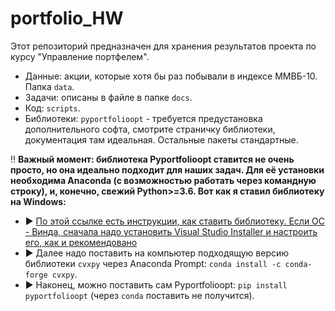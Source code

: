 # portfolio_HW
Этот репозиторий предназначен для хранения результатов проекта по курсу "Управление портфелем".
 * Данные: акции, которые хотя бы раз побывали в индексе ММВБ-10. Папка `data`.
 * Задачи: описаны в файле в папке `docs`.
 * Код: `scripts`.
 * Библиотеки: `pyportfolioopt` - требуется предустановка дополнительного софта, смотрите страничку библиотеки, документация там идеальная. Остальные пакеты стандартные.

‼️ **Важный момент: библиотека Pyportfolioopt ставится не очень просто, но она идеально подходит для наших задач. Для её установки необходима Anaconda (с возможностью работать через командную строку), и, конечно, свежий Python>=3.6. Вот как я ставил библиотеку на Windows:**
- ▶️ [По этой ссылке есть инструкции, как ставить библиотеку. Если ОС - Винда, сначала надо установить Visual Studio Installer и настроить его, как и рекомендовано](https://pyportfolioopt.readthedocs.io/en/latest/)
- ▶️ Далее надо поставить на компьютер подходящую версию библиотеки `cvxpy` через Anaconda Prompt: `conda install -c conda-forge cvxpy`.
- ▶️ Наконец, можно поставить сам Pyportfolioopt: `pip install pyportfolioopt` (через `conda` поставить не получится).
